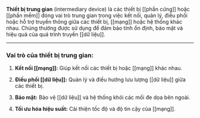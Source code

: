 **Thiết bị trung gian** (intermediary device) là các thiết bị [[phần cứng]] hoặc [[phần mềm]] đóng vai trò trung gian trong việc kết nối, quản lý, điều phối hoặc hỗ trợ truyền thông giữa các thiết bị, [[mạng]] hoặc hệ thống khác nhau. Chúng thường được sử dụng để đảm bảo tính ổn định, bảo mật và hiệu quả của quá trình truyền [[dữ liệu]].

---

### **Vai trò của thiết bị trung gian:**

1. **Kết nối [[mạng]]:** Giúp kết nối các thiết bị hoặc [[mạng]] khác nhau.
    
2. **Điều phối [[dữ liệu]]:** Quản lý và điều hướng lưu lượng [[dữ liệu]] giữa các thiết bị.
    
3. **Bảo mật:** Bảo vệ [[dữ liệu]] và hệ thống khỏi các mối đe dọa bên ngoài.
    
4. **Tối ưu hóa hiệu suất:** Cải thiện tốc độ và độ tin cậy của [[mạng]].